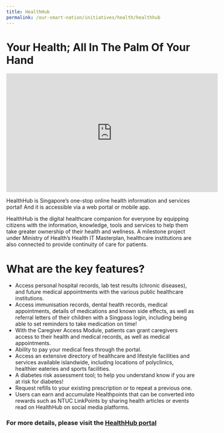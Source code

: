 ```yaml
---
title: HealthHub
permalink: /our-smart-nation/initiatives/health/healthhub
---
```


# Your Health; All In The Palm Of Your Hand

<iframe width="560" height="315" src="https://www.youtube.com/embed/CapIbLbLNaA" frameborder="0" allow="accelerometer; autoplay; clipboard-write; encrypted-media; gyroscope; picture-in-picture" allowfullscreen></iframe>

HealthHub is Singapore’s one-stop online health information and services portal! And it is accessible via a web portal or mobile app.

HealthHub is the digital healthcare companion for everyone by equipping citizens with the information, knowledge, tools and services to help them take greater ownership of their health and wellness. A milestone project under Ministry of Health’s Health IT Masterplan, healthcare institutions are also connected to provide continuity of care for patients. 

# What are the key features?

- Access personal hospital records, lab test results (chronic diseases), and future medical appointments with the various public healthcare institutions.
- Access immunisation records, dental health records, medical appointments, details of medications and known side effects, as well as referral letters of their children with a Singpass login, including being able to set reminders to take medication on time!
- With the Caregiver Access Module, patients can grant caregivers access to their health and medical records, as well as medical appointments.
- Ability to pay your medical fees through the portal.
- Access an extensive directory of healthcare and lifestyle facilities and services available islandwide, including locations of polyclinics, healthier eateries and sports facilities.
- A diabetes risk assessment tool; to help you understand know if you are at risk for diabetes!
- Request refills to your existing prescription or to repeat a previous one.
- Users can earn and accumulate Healthpoints that can be converted into rewards such as NTUC LinkPoints by sharing health articles or events read on HealthHub on social media platforms. 

### For more details, please visit the <a href="https://www.healthhub.sg/" target="_blank">HealthHub portal</a> 
